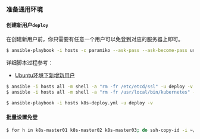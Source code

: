 ### 准备通用环境

#### 创建新用户`deploy`

在创建新用户前，你只需要有任意一个用户可以免登到对应的服务器上即可。

```bash
$ ansible-playbook -i hosts -c paramiko --ask-pass --ask-become-pass user-deploy.yml -v
```

详细脚本过程参考：
- [Ubuntu环境下新增新用户](01.add-deploy-user.md)


```bash
$ ansible -i hosts all -m shell -a "rm -fr /etc/etcd/ssl" -u deploy -v --become
$ ansible -i hosts all -m shell -a "rm -fr /usr/local/bin/kubernetes" -u deploy -v --become

$ ansible-playbook -i hosts k8s-deploy.yml -u deploy -v
```

#### 批量设置免登

```bash
$ for h in k8s-master01 k8s-master02 k8s-master03; do ssh-copy-id -i ~/.ssh/id_rsa.pub james@$h; done
```



